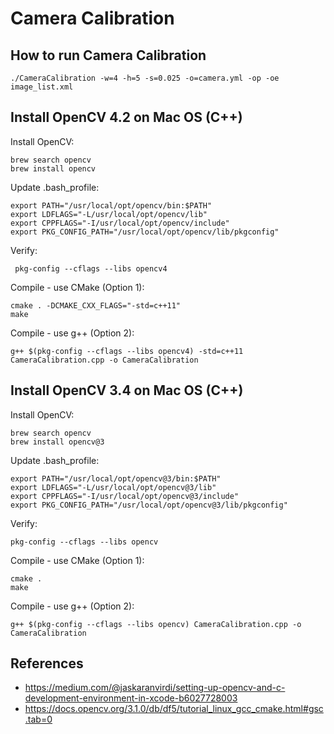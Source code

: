 # Camera Calibration

## How to run Camera Calibration
```
./CameraCalibration -w=4 -h=5 -s=0.025 -o=camera.yml -op -oe image_list.xml
```

## Install OpenCV 4.2 on Mac OS (C++)

Install OpenCV:
```
brew search opencv
brew install opencv
```

Update .bash_profile:
```
export PATH="/usr/local/opt/opencv/bin:$PATH"
export LDFLAGS="-L/usr/local/opt/opencv/lib"
export CPPFLAGS="-I/usr/local/opt/opencv/include"
export PKG_CONFIG_PATH="/usr/local/opt/opencv/lib/pkgconfig"
```

Verify:
```
 pkg-config --cflags --libs opencv4
```

Compile - use CMake (Option 1):
```
cmake . -DCMAKE_CXX_FLAGS="-std=c++11"
make
```

Compile - use g++ (Option 2):
```
g++ $(pkg-config --cflags --libs opencv4) -std=c++11 CameraCalibration.cpp -o CameraCalibration
```

## Install OpenCV 3.4 on Mac OS (C++)

Install OpenCV:
```
brew search opencv
brew install opencv@3
```

Update .bash_profile:
```
export PATH="/usr/local/opt/opencv@3/bin:$PATH"
export LDFLAGS="-L/usr/local/opt/opencv@3/lib"
export CPPFLAGS="-I/usr/local/opt/opencv@3/include"
export PKG_CONFIG_PATH="/usr/local/opt/opencv@3/lib/pkgconfig"
```

Verify:
```
pkg-config --cflags --libs opencv
```

Compile - use CMake (Option 1):
```
cmake .
make
```

Compile - use g++ (Option 2):
```
g++ $(pkg-config --cflags --libs opencv) CameraCalibration.cpp -o CameraCalibration
```

## References
* https://medium.com/@jaskaranvirdi/setting-up-opencv-and-c-development-environment-in-xcode-b6027728003
* https://docs.opencv.org/3.1.0/db/df5/tutorial_linux_gcc_cmake.html#gsc.tab=0






